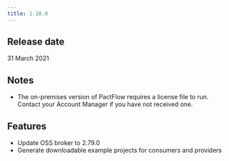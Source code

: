 ```yaml
---
title: 1.10.0
---
```


## Release date

31 March 2021

## Notes

* The on-premises version of PactFlow requires a license file to run. Contact your Account Manager if you have not received one.

## Features

* Update OSS broker to 2.79.0
* Generate downloadable example projects for consumers and providers

